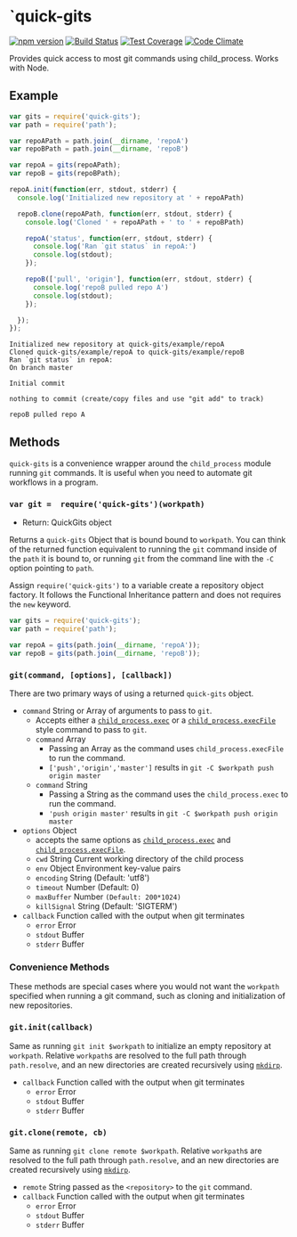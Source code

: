 `quick-gits
=========

[![npm version](https://badge.fury.io/js/quick-gits.svg)](https://www.npmjs.com/package/quick-gits)
[![Build Status](https://travis-ci.org/bcomnes/quick-gits.svg)](https://travis-ci.org/bcomnes/quick-gits)
[![Test Coverage](https://codeclimate.com/github/bcomnes/quick-gits/badges/coverage.svg)](https://codeclimate.com/github/bcomnes/quick-gits)
[![Code Climate](https://codeclimate.com/github/bcomnes/quick-gits/badges/gpa.svg)](https://codeclimate.com/github/bcomnes/quick-gits)

Provides quick access to most git commands using child_process.  Works with Node.

## Example

```js
var gits = require('quick-gits');
var path = require('path');

var repoAPath = path.join(__dirname, 'repoA')
var repoBPath = path.join(__dirname, 'repoB')

var repoA = gits(repoAPath);
var repoB = gits(repoBPath);

repoA.init(function(err, stdout, stderr) {
  console.log('Initialized new repository at ' + repoAPath)

  repoB.clone(repoAPath, function(err, stdout, stderr) {
    console.log('Cloned ' + repoAPath + ' to ' + repoBPath)

    repoA('status', function(err, stdout, stderr) {
      console.log('Ran `git status` in repoA:')
      console.log(stdout);
    });

    repoB(['pull', 'origin'], function(err, stdout, stderr) {
      console.log('repoB pulled repo A')
      console.log(stdout);
    });

  });
});

```

```
Initialized new repository at quick-gits/example/repoA
Cloned quick-gits/example/repoA to quick-gits/example/repoB
Ran `git status` in repoA:
On branch master

Initial commit

nothing to commit (create/copy files and use "git add" to track)

repoB pulled repo A
```

## Methods

`quick-gits` is a convenience wrapper around the `child_process` module running `git` commands.  It is useful when you need to automate git workflows in a program.


### `var git =  require('quick-gits')(workpath)`

- Return: QuickGits object

Returns a `quick-gits` Object that is bound bound to `workpath`.  You can think of the returned function equivalent to running the `git` command inside of the `path` it is bound to, or running `git` from the command line with the `-C` option pointing to `path`.

Assign `require('quick-gits')` to a variable create a repository object factory.  It follows the Functional Inheritance pattern and does not requires the `new` keyword.

```js
var gits = require('quick-gits');
var path = require('path');

var repoA = gits(path.join(__dirname, 'repoA'));
var repoB = gits(path.join(__dirname, 'repoB'));
```

### `git(command, [options], [callback])`

There are two primary ways of using a returned `quick-gits` object.

- `command` String or Array of arguments to pass to `git`.
  - Accepts either a [`child_process.exec`](http://nodejs.org/api/child_process.html#child_process_child_process_exec_command_options_callback) or a [`child_process.execFile`](http://nodejs.org/api/child_process.html#child_process_child_process_execfile_file_args_options_callback) style command to pass to `git`.
  - `command` Array
    - Passing an Array as the command uses `child_process.execFile` to run the command.
    - `['push','origin','master']` results in `git -C $workpath push origin master`
  - `command` String
    - Passing a String as the command uses the `child_process.exec` to run the command.
    - `'push origin master'` results in `git -C $workpath push origin master`
- `options` Object
  - accepts the same options as [`child_process.exec`](http://nodejs.org/api/child_process.html#child_process_child_process_exec_command_options_callback) and [`child_process.execFile`](http://nodejs.org/api/child_process.html#child_process_child_process_execfile_file_args_options_callback).
  - `cwd` String Current working directory of the child process
  - `env` Object Environment key-value pairs
  - `encoding` String (Default: 'utf8')
  - `timeout` Number (Default: 0)
  - `maxBuffer` Number `(Default: 200*1024)`
  - `killSignal` String (Default: 'SIGTERM')
- `callback` Function called with the output when git terminates
  - `error` Error
  - `stdout` Buffer
  - `stderr` Buffer

### Convenience Methods

These methods are special cases where you would not want the `workpath` specified when running a git command, such as cloning and initialization of new repositories.

### `git.init(callback)`

Same as running `git init $workpath` to initialize an empty repository at `workpath`.  Relative `workpath`s are resolved to the full path through `path.resolve`, and an new directories are created recursively using [`mkdirp`](https://www.npmjs.com/package/mkdirp).

- `callback` Function called with the output when git terminates
  - `error` Error
  - `stdout` Buffer
  - `stderr` Buffer

### `git.clone(remote, cb)`

Same as running `git clone remote $workpath`.  Relative `workpath`s are resolved to the full path through `path.resolve`, and an new directories are created recursively using [`mkdirp`](https://www.npmjs.com/package/mkdirp).

- `remote` String passed as the `<repository>` to the `git` command.
- `callback` Function called with the output when git terminates
  - `error` Error
  - `stdout` Buffer
  - `stderr` Buffer

